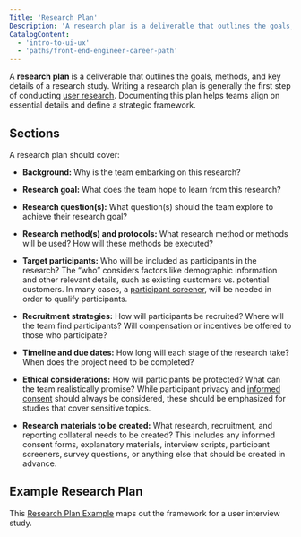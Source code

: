 ```yaml
---
Title: 'Research Plan'
Description: 'A research plan is a deliverable that outlines the goals, methods, and key details of a research study.'
CatalogContent:
  - 'intro-to-ui-ux'
  - 'paths/front-end-engineer-career-path'
---
```


A **research plan** is a deliverable that outlines the goals, methods, and key details of a research study. Writing a research plan is generally the first step of conducting [user research](https://www.codecademy.com/resources/docs/uiux/user-research). Documenting this plan helps teams align on essential details and define a strategic framework. 

## Sections  

A research plan should cover: 

* **Background:** Why is the team embarking on this research? 

* **Research goal:** What does the team hope to learn from this research? 

* **Research question(s):** What question(s) should the team explore to achieve their research goal? 

* **Research method(s) and protocols:** What research method or methods will be used? How will these methods be executed?  

* **Target participants:** Who will be included as participants in the research? The “who” considers factors like demographic information and other relevant details, such as existing customers vs. potential customers. In many cases, a [participant screener](https://www.nngroup.com/articles/screening-questions-select-research-participants/), will be needed in order to qualify participants. 

* **Recruitment strategies:** How will participants be recruited? Where will the team find participants? Will compensation or incentives be offered to those who participate?  

* **Timeline and due dates:** How long will each stage of the research take? When does the project need to be completed?  

* **Ethical considerations:** How will participants be protected? What can the team realistically promise? While participant privacy and [informed consent](https://www.nngroup.com/articles/user-research-ethics/) should always be considered, these should be emphasized for studies that cover sensitive topics. 

* **Research materials to be created:** What research, recruitment, and reporting collateral needs to be created? This includes any informed consent forms, explanatory materials, interview scripts, participant screeners, survey questions, or anything else that should be created in advance. 

## Example Research Plan 

This [Research Plan Example](https://miro.com/app/live-embed/uXjVPeic5uo=/?embedAutoplay=true?utm_source=codecademy) maps out the framework for a user interview study.  